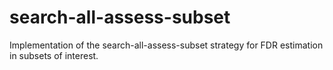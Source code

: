 # search-all-assess-subset
Implementation of the search-all-assess-subset strategy for FDR estimation in subsets of interest.
